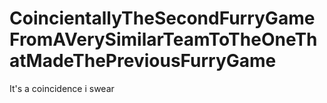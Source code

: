 # CoincientallyTheSecondFurryGameFromAVerySimilarTeamToTheOneThatMadeThePreviousFurryGame
It's a coincidence i swear
